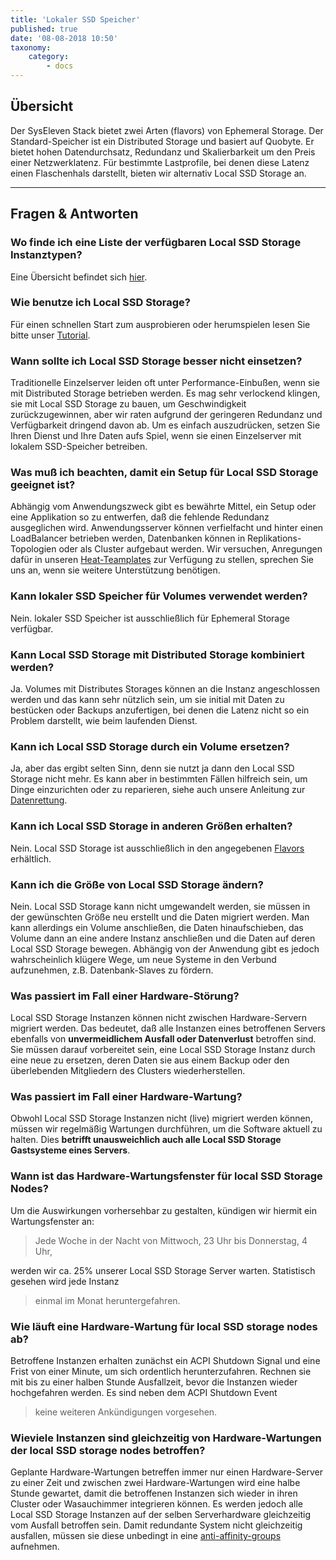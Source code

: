 ```yaml
---
title: 'Lokaler SSD Speicher'
published: true
date: '08-08-2018 10:50'
taxonomy:
    category:
        - docs
---
```


## Übersicht

Der SysEleven Stack bietet zwei Arten (flavors) von Ephemeral Storage. Der Standard-Speicher ist ein Distributed Storage und basiert auf Quobyte. Er bietet hohen Datendurchsatz, Redundanz und Skalierbarkeit um den Preis einer Netzwerklatenz. Für bestimmte Lastprofile, bei denen diese Latenz einen Flaschenhals darstellt, bieten wir alternativ Local SSD Storage an.

---

## Fragen & Antworten

### Wo finde ich eine Liste der verfügbaren Local SSD Storage Instanztypen?

Eine Übersicht befindet sich [hier](../../04.Reference/02.compute/docs.de.md).

### Wie benutze ich Local SSD Storage?

Für einen schnellen Start zum ausprobieren oder herumspielen lesen Sie bitte unser [Tutorial](../../02.Tutorials/08.local-storage/docs.de.md).

### Wann sollte ich Local SSD Storage besser nicht einsetzen?

Traditionelle Einzelserver leiden oft unter Performance-Einbußen, wenn sie mit Distributed Storage betrieben werden. Es mag sehr verlockend klingen, sie mit Local SSD Storage zu bauen, um Geschwindigkeit zurückzugewinnen, aber wir raten aufgrund der geringeren Redundanz und Verfügbarkeit dringend davon ab. Um es einfach auszudrücken, setzen Sie Ihren Dienst und Ihre Daten aufs Spiel, wenn sie einen Einzelserver mit lokalem SSD-Speicher betreiben.

### Was muß ich beachten, damit ein Setup für Local SSD Storage geeignet ist?

Abhängig vom Anwendungszweck gibt es bewährte Mittel, ein Setup oder eine Applikation so zu entwerfen, daß die fehlende Redundanz ausgeglichen wird. Anwendungsserver können verfielfacht und hinter einen LoadBalancer betrieben werden, Datenbanken können in Replikations-Topologien oder als Cluster aufgebaut werden. Wir versuchen, Anregungen dafür in unseren [Heat-Teamplates](https://github.com/syseleven/heat-examples) zur Verfügung zu stellen, sprechen Sie uns an, wenn sie weitere Unterstützung benötigen.

### Kann lokaler SSD Speicher für Volumes verwendet werden?

Nein. lokaler SSD Speicher ist ausschließlich für Ephemeral Storage verfügbar.

### Kann Local SSD Storage mit Distributed Storage kombiniert werden?

Ja. Volumes mit Distributes Storages können an die Instanz angeschlossen werden und das kann sehr nützlich sein, um sie initial mit Daten zu bestücken oder Backups anzufertigen, bei denen die Latenz nicht so ein Problem darstellt, wie beim laufenden Dienst.

### Kann ich Local SSD Storage durch ein Volume ersetzen?

Ja, aber das ergibt selten Sinn, denn sie nutzt ja dann den Local SSD Storage nicht mehr. Es kann aber in bestimmten Fällen hilfreich sein, um Dinge einzurichten oder zu reparieren, siehe auch unsere Anleitung zur [Datenrettung](../../03.Howtos/05.nova-rescue-mode/docs.de.md).

### Kann ich Local SSD Storage in anderen Größen erhalten?

Nein. Local SSD Storage ist ausschließlich in den angegebenen [Flavors](../../04.Reference/02.compute/docs.de.md) erhältlich.

### Kann ich die Größe von Local SSD Storage ändern?

Nein. Local SSD Storage kann nicht umgewandelt werden, sie müssen in der gewünschten Größe neu erstellt und die Daten migriert werden.
Man kann allerdings ein Volume anschließen, die Daten hinaufschieben, das Volume dann an eine andere Instanz anschließen und die Daten auf deren Local SSD Storage bewegen.
Abhängig von der Anwendung gibt es jedoch wahrscheinlich klügere Wege, um neue Systeme in den Verbund aufzunehmen, z.B. Datenbank-Slaves zu fördern.

### Was passiert im Fall einer Hardware-Störung?

Local SSD Storage Instanzen können nicht zwischen Hardware-Servern migriert werden. Das bedeutet, daß alle Instanzen eines betroffenen Servers ebenfalls von **unvermeidlichem Ausfall oder Datenverlust** betroffen sind.
Sie müssen darauf vorbereitet sein, eine Local SSD Storage Instanz durch eine neue zu ersetzen, deren Daten sie aus einem Backup oder den überlebenden Mitgliedern des Clusters wiederherstellen.

### Was passiert im Fall einer Hardware-Wartung?

Obwohl Local SSD Storage Instanzen nicht (live) migriert werden können, müssen wir regelmäßig Wartungen durchführen, um die Software aktuell zu halten. Dies **betrifft unausweichlich auch alle Local SSD Storage Gastsysteme eines Servers**.

### Wann ist das Hardware-Wartungsfenster für local SSD Storage Nodes?

Um die Auswirkungen vorhersehbar zu gestalten, kündigen wir hiermit ein Wartungsfenster an:

> Jede Woche in der Nacht von Mittwoch, 23 Uhr bis Donnerstag, 4 Uhr,

werden wir ca. 25% unserer Local SSD Storage Server warten. Statistisch gesehen wird jede Instanz

> einmal im Monat heruntergefahren.

### Wie läuft eine Hardware-Wartung für local SSD storage nodes ab?

Betroffene Instanzen erhalten zunächst ein ACPI Shutdown Signal und eine Frist von einer Minute, um sich ordentlich herunterzufahren. Rechnen sie mit bis zu einer halben Stunde Ausfallzeit, bevor die Instanzen wieder hochgefahren werden. Es sind neben dem ACPI Shutdown Event

> keine weiteren Ankündigungen vorgesehen.

### Wieviele Instanzen sind gleichzeitig von Hardware-Wartungen der local SSD storage nodes betroffen?

Geplante Hardware-Wartungen betreffen immer nur einen Hardware-Server zu einer Zeit und zwischen zwei Hardware-Wartungen wird eine halbe Stunde gewartet, damit die betroffenen Instanzen sich wieder in ihren Cluster oder Wasauchimmer integrieren können. Es werden jedoch alle Local SSD Storage Instanzen auf der selben Serverhardware gleichzeitig vom Ausfall betroffen sein. Damit redundante System nicht gleichzeitig ausfallen, müssen sie diese unbedingt in eine [anti-affinity-groups](../../02.Tutorials/07.affinity/docs.de.md) aufnehmen.